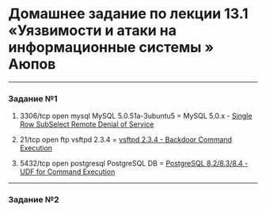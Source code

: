 

# Домашнее задание по лекции 13.1 «Уязвимости и атаки на информационные системы » Аюпов



---

### Задание №1 

1) 3306/tcp open  mysql   MySQL 5.0.51a-3ubuntu5 = MySQL 5.0.x - [Single Row SubSelect Remote Denial of Service](https://www.exploit-db.com/exploits/29724)


2) 21/tcp open  ftp     vsftpd 2.3.4 = [vsftpd 2.3.4 - Backdoor Command Execution](https://www.exploit-db.com/exploits/49757)

3) 5432/tcp open  postgresql PostgreSQL DB = [PostgreSQL 8.2/8.3/8.4 - UDF for Command Execution](https://www.exploit-db.com/exploits/7855)


---


### Задание №2
